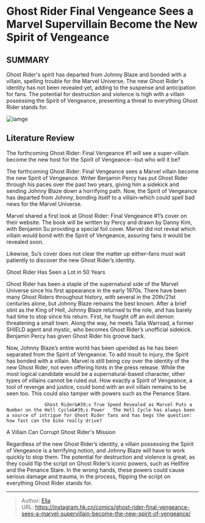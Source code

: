 # Ghost Rider Final Vengeance Sees a Marvel Supervillain Become the New Spirit of Vengeance


## SUMMARY 



  Ghost Rider&#39;s spirit has departed from Johnny Blaze and bonded with a villain, spelling trouble for the Marvel Universe.   The new Ghost Rider&#39;s identity has not been revealed yet, adding to the suspense and anticipation for fans.   The potential for destruction and violence is high with a villain possessing the Spirit of Vengeance, presenting a threat to everything Ghost Rider stands for.  

![iamge](https://static1.srcdn.com/wordpress/wp-content/uploads/2024/01/ghost-rider-final-vengeance.jpg)

## Literature Review

The forthcoming Ghost Rider: Final Vengeance #1 will see a super-villain become the new host for the Spirit of Vengeance--but who will it be?




The forthcoming Ghost Rider: Final Vengeance sees a Marvel villain become the new Spirit of Vengeance. Writer Benjamin Percy has put Ghost Rider through his paces over the past two years, giving him a sidekick and sending Johnny Blaze down a horrifying path. Now, the Spirit of Vengeance has departed from Johnny, bonding itself to a villain–which could spell bad news for the Marvel Universe.




Marvel shared a first look at Ghost Rider: Final Vengeance #1’s cover on their website. The book will be written by Percy and drawn by Danny Kim, with Benjamin Su providing a special foil cover. Marvel did not reveal which villain would bond with the Spirit of Vengeance, assuring fans it would be revealed soon.

          

Likewise, Su’s cover does not clear the matter up either–fans must wait patiently to discover the new Ghost Rider’s identity.


 Ghost Rider Has Seen a Lot in 50 Years 
          

Ghost Rider has been a staple of the supernatural side of the Marvel Universe since his first appearance in the early 1970s. There have been many Ghost Riders throughout history, with several in the 20th/21st centuries alone, but Johnny Blaze remains the best known. After a brief stint as the King of Hell, Johnny Blaze returned to the role, and has barely had time to stop since his return. First, he fought off an evil demon threatening a small town. Along the way, he meets Talia Warroad, a former SHIELD agent and mystic, who becomes Ghost Rider’s unofficial sidekick. Benjamin Percy has given Ghost Rider his groove back.




Now, Johnny Blaze’s entire world has been upended as he has been separated from the Spirit of Vengeance. To add insult to injury, the Spirit has bonded with a villain. Marvel is still being coy over the identity of the new Ghost Rider, not even offering hints in the press release. While the most logical candidate would be a supernatural-based character, other types of villains cannot be ruled out. How exactly a Spirit of Vengeance, a tool of revenge and justice, could bond with an evil villain remains to be seen too. This could also tamper with powers such as the Penance Stare.

                  Ghost Rider&#39;s True Speed Revealed as Marvel Puts a Number on the Hell Cycle&#39;s Power   The Hell Cycle has always been a source of intrigue for Ghost Rider fans and has begs the question: how fast can the bike really drive?   



 A Villain Can Corrupt Ghost Rider&#39;s Mission 
          




Regardless of the new Ghost Rider’s identity, a villain possessing the Spirit of Vengeance is a terrifying notion, and Johnny Blaze will have to work quickly to stop them. The potential for destruction and violence is great, as they could flip the script on Ghost Rider’s iconic powers, such as Hellfire and the Penance Stare. In the wrong hands, these powers could cause serious damage and trauma, in the process, flipping the script on everything Ghost Rider stands for.



---

> Author: [Ella](https://instagram.hk.cn/)  
> URL: https://instagram.hk.cn/comics/ghost-rider-final-vengeance-sees-a-marvel-supervillain-become-the-new-spirit-of-vengeance/  


